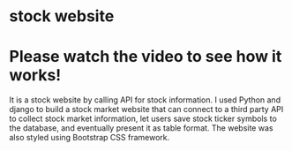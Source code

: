 # stock website
# Please watch the video to see how it works!

It is a stock website by calling API for stock information. I used Python and django to build a stock market website that can connect to a third party API to collect stock market information, let users save stock ticker symbols to the database, and eventually present it as table format. The website was also styled using Bootstrap CSS framework.




